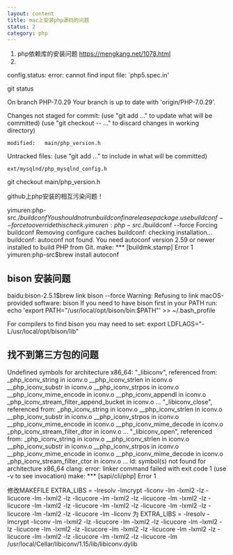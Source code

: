 ```yaml
---
layout: content
title: mac上安装php源码的问题
status: 2 
category: php
---
```



1. php依赖库的安装问题 https://mengkang.net/1078.html
2. 

config.status: error: cannot find input file: `php5.spec.in'


git status 

On branch PHP-7.0.29
Your branch is up to date with 'origin/PHP-7.0.29'.

Changes not staged for commit:
  (use "git add <file>..." to update what will be committed)
  (use "git checkout -- <file>..." to discard changes in working directory)

	modified:   main/php_version.h

Untracked files:
  (use "git add <file>..." to include in what will be committed)

	ext/mysqlnd/php_mysqlnd_config.h


git checkout  main/php_version.h



github上php安装的相互污染问题！



yimuren:php-src$./buildconf
You should not run buildconf in a release package.
use buildconf --force to override this check.
yimuren:php-src$./buildconf --force
Forcing buildconf
Removing configure caches
buildconf: checking installation...
buildconf: autoconf not found.
           You need autoconf version 2.59 or newer installed
           to build PHP from Git.
make: *** [buildmk.stamp] Error 1
yimuren:php-src$brew install autoconf


## bison 安装问题
baidu:bison-2.5.1$brew link bison --force
Warning: Refusing to link macOS-provided software: bison
If you need to have bison first in your PATH run:
  echo 'export PATH="/usr/local/opt/bison/bin:$PATH"' >> ~/.bash_profile

For compilers to find bison you may need to set:
  export LDFLAGS="-L/usr/local/opt/bison/lib"




## 找不到第三方包的问题
  Undefined symbols for architecture x86_64:
  "_libiconv", referenced from:
      _php_iconv_string in iconv.o
      __php_iconv_strlen in iconv.o
      __php_iconv_substr in iconv.o
      __php_iconv_strpos in iconv.o
      __php_iconv_mime_encode in iconv.o
      __php_iconv_appendl in iconv.o
      _php_iconv_stream_filter_append_bucket in iconv.o
      ...
  "_libiconv_close", referenced from:
      _php_iconv_string in iconv.o
      __php_iconv_strlen in iconv.o
      __php_iconv_substr in iconv.o
      __php_iconv_strpos in iconv.o
      __php_iconv_mime_encode in iconv.o
      __php_iconv_mime_decode in iconv.o
      _php_iconv_stream_filter_dtor in iconv.o
      ...
  "_libiconv_open", referenced from:
      _php_iconv_string in iconv.o
      __php_iconv_strlen in iconv.o
      __php_iconv_substr in iconv.o
      __php_iconv_strpos in iconv.o
      __php_iconv_mime_encode in iconv.o
      __php_iconv_mime_decode in iconv.o
      _php_iconv_stream_filter_ctor in iconv.o
      ...
ld: symbol(s) not found for architecture x86_64
clang: error: linker command failed with exit code 1 (use -v to see invocation)
make: *** [sapi/cli/php] Error 1

修改MAKEFILE
EXTRA_LIBS = -lresolv -lmcrypt -liconv -lm -lxml2 -lz -licucore -lm -lxml2 -lz -licucore -lm -lxml2 -lz -licucore -lm -lxml2 -lz -licucore -lm -lxml2 -lz -licucore -lm -lxml2 -lz -licucore -lm -lxml2 -lz -licucore -lm -lxml2 -lz -licucore -lm -liconv
为
EXTRA_LIBS = -lresolv -lmcrypt -liconv -lm -lxml2 -lz -licucore -lm -lxml2 -lz -licucore -lm -lxml2 -lz -licucore -lm -lxml2 -lz -licucore -lm -lxml2 -lz -licucore -lm -lxml2 -lz -licucore -lm -lxml2 -lz -licucore -lm -lxml2 -lz -licucore -lm /usr/local/Cellar/libiconv/1.15/lib/libiconv.dylib
